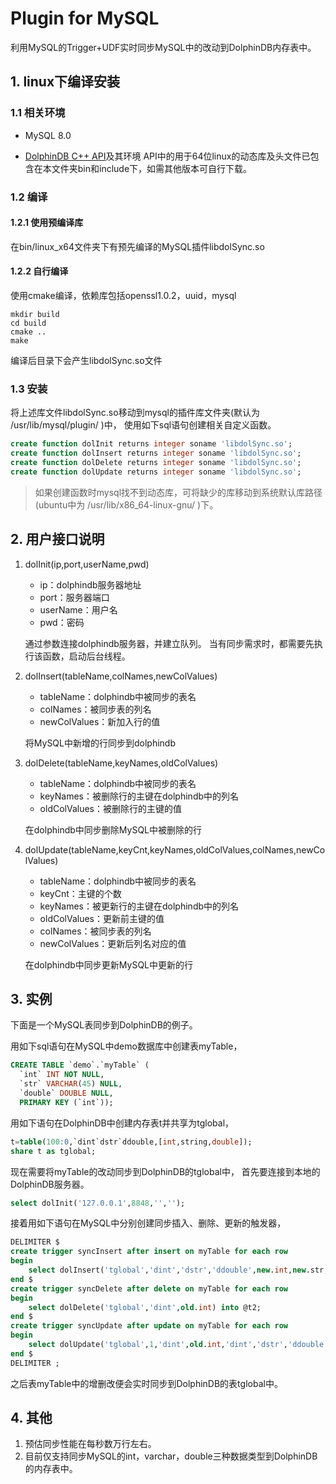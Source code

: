 # Plugin for MySQL

利用MySQL的Trigger+UDF实时同步MySQL中的改动到DolphinDB内存表中。

## 1. linux下编译安装

### 1.1 相关环境

+ MySQL 8.0

+ [DolphinDB C++ API](https://github.com/dolphindb/api-cplusplus)及其环境
API中的用于64位linux的动态库及头文件已包含在本文件夹bin和include下，如需其他版本可自行下载。

### 1.2 编译

#### 1.2.1 使用预编译库

在bin/linux_x64文件夹下有预先编译的MySQL插件libdolSync.so

#### 1.2.2 自行编译

使用cmake编译，依赖库包括openssl1.0.2，uuid，mysql

```shell
mkdir build
cd build
cmake ..
make
```

编译后目录下会产生libdolSync.so文件

### 1.3 安装

将上述库文件libdolSync.so移动到mysql的插件库文件夹(默认为 /usr/lib/mysql/plugin/ )中，
使用如下sql语句创建相关自定义函数。

```sql
create function dolInit returns integer soname 'libdolSync.so';
create function dolInsert returns integer soname 'libdolSync.so';
create function dolDelete returns integer soname 'libdolSync.so';
create function dolUpdate returns integer soname 'libdolSync.so';
```

>如果创建函数时mysql找不到动态库，可将缺少的库移动到系统默认库路径(ubuntu中为 /usr/lib/x86_64-linux-gnu/ )下。

## 2. 用户接口说明

1. dolInit(ip,port,userName,pwd)
    + ip：dolphindb服务器地址
    + port：服务器端口
    + userName：用户名
    + pwd：密码

    通过参数连接dolphindb服务器，并建立队列。
    当有同步需求时，都需要先执行该函数，启动后台线程。
2. dolInsert(tableName,colNames,newColValues)
    + tableName：dolphindb中被同步的表名
    + colNames：被同步表的列名
    + newColValues：新加入行的值

    将MySQL中新增的行同步到dolphindb

3. dolDelete(tableName,keyNames,oldColValues)
    + tableName：dolphindb中被同步的表名
    + keyNames：被删除行的主键在dolphindb中的列名
    + oldColValues：被删除行的主键的值

    在dolphindb中同步删除MySQL中被删除的行

4. dolUpdate(tableName,keyCnt,keyNames,oldColValues,colNames,newColValues)
    + tableName：dolphindb中被同步的表名
    + keyCnt：主键的个数
    + keyNames：被更新行的主键在dolphindb中的列名
    + oldColValues：更新前主键的值
    + colNames：被同步表的列名
    + newColValues：更新后列名对应的值

    在dolphindb中同步更新MySQL中更新的行

## 3. 实例

下面是一个MySQL表同步到DolphinDB的例子。

用如下sql语句在MySQL中demo数据库中创建表myTable，

```sql
CREATE TABLE `demo`.`myTable` (
  `int` INT NOT NULL,
  `str` VARCHAR(45) NULL,
  `double` DOUBLE NULL,
  PRIMARY KEY (`int`));
```
用如下语句在DolphinDB中创建内存表t并共享为tglobal，

```sql
t=table(100:0,`dint`dstr`ddouble,[int,string,double]);
share t as tglobal;
```

现在需要将myTable的改动同步到DolphinDB的tglobal中，
首先要连接到本地的DolphinDB服务器。
```sql
select dolInit('127.0.0.1',8848,'','');
```
接着用如下语句在MySQL中分别创建同步插入、删除、更新的触发器，
```sql
DELIMITER $
create trigger syncInsert after insert on myTable for each row
begin
	select dolInsert('tglobal','dint','dstr','ddouble',new.int,new.str,new.double) into @t1;
end $
create trigger syncDelete after delete on myTable for each row
begin
	select dolDelete('tglobal','dint',old.int) into @t2;
end $
create trigger syncUpdate after update on myTable for each row
begin
	select dolUpdate('tglobal',1,'dint',old.int,'dint','dstr','ddouble',new.int,new.str,new.double) into @t3;
end $
DELIMITER ;
```
之后表myTable中的增删改便会实时同步到DolphinDB的表tglobal中。

## 4. 其他

1. 预估同步性能在每秒数万行左右。
2. 目前仅支持同步MySQL的int，varchar，double三种数据类型到DolphinDB的内存表中。